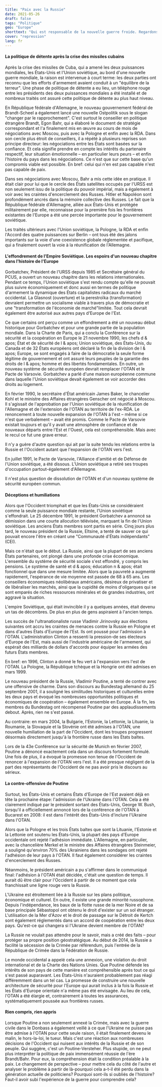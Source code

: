 ```yaml
---
title: "Paix avec la Russie"
date: 2021-05-26
draft: false
tags: "Politique"
geo: "Europe"
shorttext: "Qui est responsable de la nouvelle guerre froide. Regardons le développement historique. Regarder en arrière vous ouvre les yeux."
cover: "repression"
lang: fr
---
```


#### La politique de détente après la crise des missiles cubains

Après la crise des missiles de Cuba, qui a amené les deux puissances mondiales, les États-Unis et l'Union soviétique, au bord d'une nouvelle guerre mondiale, la raison est intervenue à court terme: les deux parties ont reconnu que les efforts d'armement avaient conduit à un "équilibre de la terreur". Une phase de politique de détente a eu lieu, un téléphone rouge entre les présidents des deux puissances mondiales a été installé et de nombreux traités ont assuré cette politique de détente au plus haut niveau.

En République fédérale d'Allemagne, le nouveau gouvernement fédéral de Brandt-Scheel a également lancé une nouvelle Ostpolitik sous le slogan "changer par le rapprochement". C'est surtout le conseiller en politique étrangère Brandt, Egon Bahr, qui a élaboré le document de stratégie correspondant et l'a finalement mis en œuvre au cours de mois de négociations avec Moscou, puis avec la Pologne et enfin avec la RDA. Dans son cercle plus étroit de conseillers, il a répété à plusieurs reprises son principe directeur: les négociations entre les États sont basées sur la confiance. Et cela signifie prendre en compte les intérêts du partenaire respectif, leur situation émotionnelle – en particulier leurs peurs – et enfin l'histoire du pays dans les négociations. Ce n'est que sur cette base qu'un compromis viable est possible. En bref: celui qui n'en est pas capable n'est pas capable de paix.

Dans ses négociations avec Moscou, Bahr a mis cette idée en pratique. Il était clair pour lui que le cercle des États satellites occupés par l'URSS est non seulement issu de la politique du pouvoir impérial, mais a également à voir avec les craintes d'encerclement des Russes. Hitler et Napoléon sont profondément ancrés dans la mémoire collective des Russes. Le fait que la République fédérale d'Allemagne, alliée aux États-Unis et protégée militairement par elle, reconnaisse pour la première fois les frontières existantes de l'Europe a été une percée importante pour le gouvernement soviétique.

Les traités ultérieurs avec l'Union soviétique, la Pologne, la RDA et enfin l'Accord des quatre puissances sur Berlin – ont tous été des jalons importants sur la voie d'une coexistence globale réglementée et pacifique, qui a finalement ouvert la voie à la réunification de l'Allemagne.

#### L'effondrement de l'Empire Soviétique. Les espoirs d'un nouveau chapitre dans l'histoire de l'Europe

Gorbatchev, Président de l'URSS depuis 1985 et Secrétaire général du PCUS, a ouvert un nouveau chapitre dans les relations internationales. Pendant ce temps, l'Union soviétique s'est rendu compte qu'elle ne pouvait plus suivre économiquement et donc aussi en termes de politique d'armement la dynamique des États capitalistes radicaux du marché occidental. La Glasnost (ouverture) et la perestroïka (transformation) devraient permettre un socialisme viable à travers plus de démocratie et une "transformation de l'économie de marché"limitée. Tout cela devrait également être autorisé aux autres pays d'Europe de l'Est.

Ce que certains ont perçu comme un effondrement a été un nouveau début historique pour Gorbatchev et pour une grande partie de la population mondiale. Dans la Charte de Paris, qui a conclu la Conférence sur la sécurité et la coopération en Europe le 21 novembre 1990, les chefs d & apos; État et de sécurité de l & apos; Union soviétique, des États-Unis, du Canada et de 32 États européens ont déclaré la fin de la division de l & apos; Europe, se sont engagés à faire de la démocratie la seule forme légitime de gouvernement et ont assuré leurs peuples de la garantie des droits de l & apos; homme et des libertés fondamentales.  En outre, un nouveau système de sécurité européen devrait remplacer l'OTAN et le Pacte de Varsovie. Gorbatchev a parlé d'une maison européenne commune dans laquelle l'Union soviétique devait également se voir accorder des droits au logement.

En février 1990, le secrétaire d'État américain James Baker, le chancelier Kohl et le ministre des Affaires étrangères Genscher ont négocié à Moscou. Il s'agissait de l'approbation par l'Union soviétique de la réunification de l'Allemagne et de l'extension de l'OTAN au territoire de l'ex-RDA. Le renoncement à toute nouvelle expansion de l'OTAN à l'est – même si ce n'est que verbalement – avait été promis. Comme le Pacte de Varsovie existait toujours et qu'il y avait une atmosphère de confiance et de nouveaux départs entre l'Est et l'Ouest, cela est compréhensible. Mais avec le recul ce fut une grave erreur.

Il n'y a guère d'autre question qui ait par la suite tendu les relations entre la Russie et l'Occident autant que l'expansion de l'OTAN vers l'est.

En juillet 1991, le Pacte de Varsovie, l'Alliance d'amitié et de Défense de l'Union soviétique, a été dissous. L'Union soviétique a retiré ses troupes d'occupation partout-également d'Allemagne.

Il n'est plus question de dissolution de l'OTAN et d'un nouveau système de sécurité européen commun.

#### Déceptions et humiliations

Alors que l'Occident triomphait et que les États-Unis se considéraient comme la seule puissance mondiale restante, l'Union soviétique s'effondrait. Le 25 décembre 1991, le président Gorbatchev a annoncé sa démission dans une courte allocution télévisée, marquant la fin de l'Union soviétique. Les anciens États membres sont partis en série. Cinq jours plus tard, le nouveau président de la Russie, Eltsine, a tenté de sauver ce qui pouvait encore l'être en créant une "Communauté d'États indépendants" (CEI).

Mais ce n'était que le début. La Russie, ainsi que la plupart de ses anciens États partenaires, ont plongé dans une profonde crise économique. L'ensemble du système de sécurité sociale s'est effondré, y compris les pensions. Le système de santé et d & apos; éducation n & apos; était fonctionnel que dans une mesure limitée. Alors que la pauvreté a augmenté rapidement, l'espérance de vie moyenne est passée de 68 à 65 ans. Les conseillers économiques néolibéraux américains, désireux de privatiser et de libéraliser les marchés, ainsi que la cupidité de moins d'oligarques qui se sont emparés de riches ressources minérales et de grandes industries, ont aggravé la situation.

L'empire Soviétique, qui était invincible il y a quelques années, était devenu un tas de décombres. De plus en plus de gens aspiraient à l'ancien temps.

Les succès de l'ultranationaliste russe Vladimir Jirinovsky aux élections suivantes ont accru les craintes de menaces contre la Russie en Pologne et dans d'autres États d'Europe de l'Est. Ils ont poussé pour l'admission à l'OTAN. L'administration Clinton a ressenti la pression-de ses électeurs d'Europe de l'Est, mais aussi de l'industrie américaine de l'armement, qui espérait des milliards de dollars d'accords pour équiper les armées des futurs États membres.

En bref: en 1996, Clinton a donné le feu vert à l'expansion vers l'est de l'OTAN. La Pologne, la République tchèque et la Hongrie ont été admises en mars 1999.

Le nouveau président de la Russie, Vladimir Poutine, a tenté de contrer avec une offensive de charme. Dans son discours au Bundestag allemand du 25 septembre 2001, il a souligné les similitudes historiques et culturelles entre les deux pays et évoqué les nombreuses opportunités politiques et économiques de coopération – également ensemble en Europe. À la fin, les membres du Bundestag ont récompensé Poutine par des applaudissements debout. Après, rien ne s'est passé.

Au contraire: en mars 2004, la Bulgarie, l'Estonie, la Lettonie, la Lituanie, la Roumanie, la Slovaquie et la Slovénie ont été admises à l'OTAN, une nouvelle humiliation de la part de l'Occident, dont les troupes progressent désormais directement jusqu'à la frontière russe dans les États baltes.

Lors de la 43e Conférence sur la sécurité de Munich en février 2007, Poutine a dénoncé exactement cela dans un discours fortement formulé.  Une fois de plus, il a évoqué la promesse non tenue de l'Occident de renoncer à l'expansion de l'OTAN vers l'est. Il a été presque négligent de la part des représentants de l'Occident de ne pas avoir pris le discours au sérieux.

#### La contre-offensive de Poutine

Surtout, les États-Unis et certains États d'Europe de l'Est avaient déjà en tête la prochaine étape: l'admission de l'Ukraine dans l'OTAN. Cela a été clairement indiqué par le président sortant des États-Unis, George W. Bush, lorsqu'il a officiellement annoncé lors de la conférence de l'OTAN à Bucarest en 2008: il est dans l'intérêt des États-Unis d'inclure l'Ukraine dans l'OTAN.

Alors que la Pologne et les trois États baltes que sont la Lituanie, l'Estonie et la Lettonie ont soutenu les États-Unis, la plupart des pays d'Europe occidentale ont rejeté l'adhésion immédiate. L'Allemagne, en particulier, avec la chancelière Merkel et le ministre des Affaires étrangères Steinmeier, a souligné qu'environ 70% des Ukrainiens dans les sondages ont rejeté l'adhésion de leur pays à l'OTAN. Il faut également considérer les craintes d'encerclement des Russes.

Néanmoins, le président américain a pu s'affirmer dans le communiqué final: l'adhésion à l'OTAN était décidée, c'était une question de temps. Il aurait dû être clair pour l'Occident à partir de ce moment que cela franchissait une ligne rouge vers la Russie.

L'Ukraine est étroitement liée à la Russie sur les plans politique, économique et culturel. En outre, il existe une grande minorité russophone. Depuis l'indépendance, les baux de la flotte russe de la mer Noire et de sa base principale Sébastopol ont obtenu le droit d'exister sur un sol étranger. L'utilisation de la Mer d'Azov et le droit de passage sur le Détroit de Kertch sont également réglementés dans un accord de coopération entre les deux pays. Qu'est-ce qui changera si l'Ukraine devient membre de l'OTAN?

La Russie ne voulait pas attendre pour le savoir, mais a créé des faits – pour protéger sa propre position géostratégique. Au début de 2014, la Russie a facilité la sécession de la Crimée par référendum, puis l'entrée de la République de Crimée dans la Fédération de Russie.

Le monde occidental a appelé cela une annexion, une violation du droit international et de la Charte des Nations Unies. Que Poutine défende les intérêts de son pays de cette manière est compréhensible après tout ce qui s'est passé auparavant. Les États-Unis n'auraient probablement pas réagi différemment dans un tel cas. La promesse de construire une nouvelle architecture de sécurité pour l'Europe qui aurait inclus à la fois la Russie et les États d'Europe orientale n'a même pas été envisagée. Au lieu de cela, l'OTAN a été élargie et, contrairement à toutes les assurances, systématiquement poussée aux frontières russes.

#### Rien compris, rien appris

Lorsque Poutine a non seulement annexé la Crimée, mais avec la guerre civile dans le Donbass a également veillé à ce que l'Ukraine ne puisse pas être admise à l'OTAN pour cette seule raison, il était finalement devenu le malin, le hors-la-loi, le tueur. Mais c'est une réaction aux nombreuses décisions de l'Occident qui nuisent aux intérêts de la Russie et de son peuple. Qui suggère, c'est un Poutine-Versteher. Plus stupide, on ne peut plus interpréter la politique de paix immensément réussie de l'ère Brandt/Bahr. Pour eux, la compréhension était la condition préalable à la paix. Le changement de perspective – pour mettre cela du côté de l'autre et analyser le problème à partir de là-pourquoi cela a-t-il été perdu dans la génération actuelle de politiciens? Pourquoi sont-ils si oubliés de l'histoire? Faut-il avoir subi l'expérience de la guerre pour comprendre cela?
